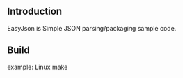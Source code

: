 ## Introduction
EasyJson is Simple JSON parsing/packaging sample code.

## Build
example: Linux
make
